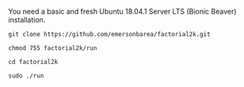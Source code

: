 You need a basic and fresh Ubuntu 18.04.1 Server LTS (Bionic Beaver) installation.

```
git clone https://github.com/emersonbarea/factorial2k.git

chmod 755 factorial2k/run

cd factorial2k

sudo ./run
```
